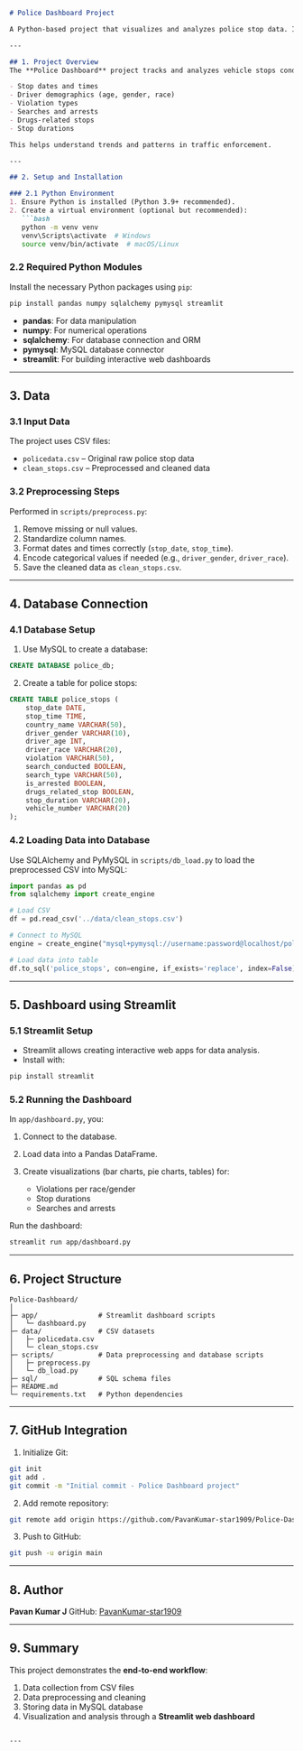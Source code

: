 ````markdown
# Police Dashboard Project

A Python-based project that visualizes and analyzes police stop data. It combines data preprocessing, database management, and a web dashboard interface for insightful analysis.

---

## 1. Project Overview
The **Police Dashboard** project tracks and analyzes vehicle stops conducted by the police. It provides insights into:

- Stop dates and times
- Driver demographics (age, gender, race)
- Violation types
- Searches and arrests
- Drugs-related stops
- Stop durations  

This helps understand trends and patterns in traffic enforcement.

---

## 2. Setup and Installation

### 2.1 Python Environment
1. Ensure Python is installed (Python 3.9+ recommended).  
2. Create a virtual environment (optional but recommended):
   ```bash
   python -m venv venv
   venv\Scripts\activate  # Windows
   source venv/bin/activate  # macOS/Linux
````

### 2.2 Required Python Modules

Install the necessary Python packages using `pip`:

```bash
pip install pandas numpy sqlalchemy pymysql streamlit
```

* **pandas**: For data manipulation
* **numpy**: For numerical operations
* **sqlalchemy**: For database connection and ORM
* **pymysql**: MySQL database connector
* **streamlit**: For building interactive web dashboards

---

## 3. Data

### 3.1 Input Data

The project uses CSV files:

* `policedata.csv` – Original raw police stop data
* `clean_stops.csv` – Preprocessed and cleaned data

### 3.2 Preprocessing Steps

Performed in `scripts/preprocess.py`:

1. Remove missing or null values.
2. Standardize column names.
3. Format dates and times correctly (`stop_date`, `stop_time`).
4. Encode categorical values if needed (e.g., `driver_gender`, `driver_race`).
5. Save the cleaned data as `clean_stops.csv`.

---

## 4. Database Connection

### 4.1 Database Setup

1. Use MySQL to create a database:

```sql
CREATE DATABASE police_db;
```

2. Create a table for police stops:

```sql
CREATE TABLE police_stops (
    stop_date DATE,
    stop_time TIME,
    country_name VARCHAR(50),
    driver_gender VARCHAR(10),
    driver_age INT,
    driver_race VARCHAR(20),
    violation VARCHAR(50),
    search_conducted BOOLEAN,
    search_type VARCHAR(50),
    is_arrested BOOLEAN,
    drugs_related_stop BOOLEAN,
    stop_duration VARCHAR(20),
    vehicle_number VARCHAR(20)
);
```

### 4.2 Loading Data into Database

Use SQLAlchemy and PyMySQL in `scripts/db_load.py` to load the preprocessed CSV into MySQL:

```python
import pandas as pd
from sqlalchemy import create_engine

# Load CSV
df = pd.read_csv('../data/clean_stops.csv')

# Connect to MySQL
engine = create_engine("mysql+pymysql://username:password@localhost/police_db")

# Load data into table
df.to_sql('police_stops', con=engine, if_exists='replace', index=False)
```

---

## 5. Dashboard using Streamlit

### 5.1 Streamlit Setup

* Streamlit allows creating interactive web apps for data analysis.
* Install with:

```bash
pip install streamlit
```

### 5.2 Running the Dashboard

In `app/dashboard.py`, you:

1. Connect to the database.
2. Load data into a Pandas DataFrame.
3. Create visualizations (bar charts, pie charts, tables) for:

   * Violations per race/gender
   * Stop durations
   * Searches and arrests

Run the dashboard:

```bash
streamlit run app/dashboard.py
```

---

## 6. Project Structure

```
Police-Dashboard/
│
├─ app/               # Streamlit dashboard scripts
│   └─ dashboard.py
├─ data/              # CSV datasets
│   ├─ policedata.csv
│   └─ clean_stops.csv
├─ scripts/           # Data preprocessing and database scripts
│   ├─ preprocess.py
│   └─ db_load.py
├─ sql/               # SQL schema files
├─ README.md
└─ requirements.txt   # Python dependencies
```

---

## 7. GitHub Integration

1. Initialize Git:

```bash
git init
git add .
git commit -m "Initial commit - Police Dashboard project"
```

2. Add remote repository:

```bash
git remote add origin https://github.com/PavanKumar-star1909/Police-Dashboard.git
```

3. Push to GitHub:

```bash
git push -u origin main
```

---

## 8. Author

**Pavan Kumar J**
GitHub: [PavanKumar-star1909](https://github.com/PavanKumar-star1909)

---

## 9. Summary

This project demonstrates the **end-to-end workflow**:

1. Data collection from CSV files
2. Data preprocessing and cleaning
3. Storing data in MySQL database
4. Visualization and analysis through a **Streamlit web dashboard**

```

---


```
